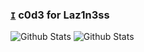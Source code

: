 ### [`I`](https://shivamsuyal.github.io/Whoami/) c0d3 for Laz1n3ss
<img alt="Github Stats" src="https://github-readme-stats.vercel.app/api?username=shivamsuyal&&show_icons=true&theme=midnight-purple">
<img alt="Github Stats" src="https://github-readme-stats.vercel.app/api/top-langs/?username=shivamsuyal&layout=compact&theme=midnight-purple&langs_count=15">
